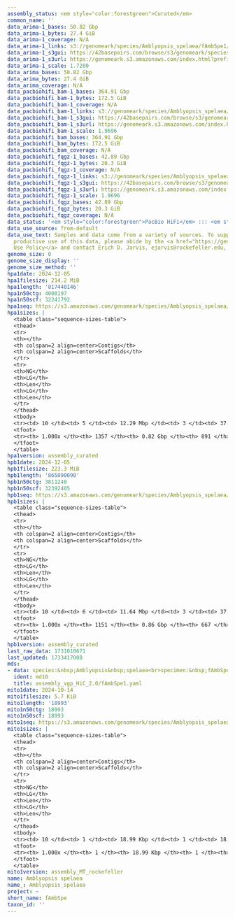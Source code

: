 ```yaml
---
assembly_status: <em style="color:forestgreen">Curated</em>
common_name: ''
data_arima-1_bases: 50.82 Gbp
data_arima-1_bytes: 27.4 GiB
data_arima-1_coverage: N/A
data_arima-1_links: s3://genomeark/species/Amblyopsis_spelaea/fAmbSpe1/genomic_data/arima/<br>
data_arima-1_s3gui: https://42basepairs.com/browse/s3/genomeark/species/Amblyopsis_spelaea/fAmbSpe1/genomic_data/arima/
data_arima-1_s3url: https://genomeark.s3.amazonaws.com/index.html?prefix=species/Amblyopsis_spelaea/fAmbSpe1/genomic_data/arima/
data_arima-1_scale: 1.7280
data_arima_bases: 50.82 Gbp
data_arima_bytes: 27.4 GiB
data_arima_coverage: N/A
data_pacbiohifi_bam-1_bases: 364.91 Gbp
data_pacbiohifi_bam-1_bytes: 172.5 GiB
data_pacbiohifi_bam-1_coverage: N/A
data_pacbiohifi_bam-1_links: s3://genomeark/species/Amblyopsis_spelaea/fAmbSpe1/genomic_data/pacbio_hifi/<br>
data_pacbiohifi_bam-1_s3gui: https://42basepairs.com/browse/s3/genomeark/species/Amblyopsis_spelaea/fAmbSpe1/genomic_data/pacbio_hifi/
data_pacbiohifi_bam-1_s3url: https://genomeark.s3.amazonaws.com/index.html?prefix=species/Amblyopsis_spelaea/fAmbSpe1/genomic_data/pacbio_hifi/
data_pacbiohifi_bam-1_scale: 1.9696
data_pacbiohifi_bam_bases: 364.91 Gbp
data_pacbiohifi_bam_bytes: 172.5 GiB
data_pacbiohifi_bam_coverage: N/A
data_pacbiohifi_fqgz-1_bases: 42.89 Gbp
data_pacbiohifi_fqgz-1_bytes: 20.3 GiB
data_pacbiohifi_fqgz-1_coverage: N/A
data_pacbiohifi_fqgz-1_links: s3://genomeark/species/Amblyopsis_spelaea/fAmbSpe1/genomic_data/pacbio_hifi/<br>
data_pacbiohifi_fqgz-1_s3gui: https://42basepairs.com/browse/s3/genomeark/species/Amblyopsis_spelaea/fAmbSpe1/genomic_data/pacbio_hifi/
data_pacbiohifi_fqgz-1_s3url: https://genomeark.s3.amazonaws.com/index.html?prefix=species/Amblyopsis_spelaea/fAmbSpe1/genomic_data/pacbio_hifi/
data_pacbiohifi_fqgz-1_scale: 1.9696
data_pacbiohifi_fqgz_bases: 42.89 Gbp
data_pacbiohifi_fqgz_bytes: 20.3 GiB
data_pacbiohifi_fqgz_coverage: N/A
data_status: '<em style="color:forestgreen">PacBio HiFi</em> ::: <em style="color:forestgreen">Arima</em>'
data_use_source: from-default
data_use_text: Samples and data come from a variety of sources. To support fair and
  productive use of this data, please abide by the <a href="https://genome10k.soe.ucsc.edu/data-use-policies/">Data
  Use Policy</a> and contact Erich D. Jarvis, ejarvis@rockefeller.edu, with any questions.
genome_size: 0
genome_size_display: ''
genome_size_method: ''
hpa1date: 2024-12-05
hpa1filesize: 214.2 MiB
hpa1length: '817440146'
hpa1n50ctg: 4008197
hpa1n50scf: 32241792
hpa1seq: https://s3.amazonaws.com/genomeark/species/Amblyopsis_spelaea/fAmbSpe1/assembly_curated/fAmbSpe1.hap1.cur.20241205.fasta.gz
hpa1sizes: |
  <table class="sequence-sizes-table">
  <thead>
  <tr>
  <th></th>
  <th colspan=2 align=center>Contigs</th>
  <th colspan=2 align=center>Scaffolds</th>
  </tr>
  <tr>
  <th>NG</th>
  <th>LG</th>
  <th>Len</th>
  <th>LG</th>
  <th>Len</th>
  </tr>
  </thead>
  <tbody>
  <tr><td> 10 </td><td> 5 </td><td> 12.29 Mbp </td><td> 3 </td><td> 37.11 Mbp </td></tr><tr><td> 20 </td><td> 12 </td><td> 9.89 Mbp </td><td> 5 </td><td> 35.05 Mbp </td></tr><tr><td> 30 </td><td> 21 </td><td> 8.07 Mbp </td><td> 7 </td><td> 34.21 Mbp </td></tr><tr><td> 40 </td><td> 34 </td><td> 5.56 Mbp </td><td> 10 </td><td> 34.06 Mbp </td></tr><tr style="background-color:#cccccc;"><td> 50 </td><td> 51 </td><td style="background-color:#88ff88;"> 4.01 Mbp </td><td> 12 </td><td style="background-color:#88ff88;"> 32.24 Mbp </td></tr><tr><td> 60 </td><td> 78 </td><td> 2.45 Mbp </td><td> 15 </td><td> 31.64 Mbp </td></tr><tr><td> 70 </td><td> 121 </td><td> 1.51 Mbp </td><td> 17 </td><td> 31.48 Mbp </td></tr><tr><td> 80 </td><td> 191 </td><td> 0.91 Mbp </td><td> 20 </td><td> 28.95 Mbp </td></tr><tr><td> 90 </td><td> 318 </td><td> 429.20 Kbp </td><td> 23 </td><td> 25.89 Mbp </td></tr><tr><td> 100 </td><td> 1357 </td><td> 13.96 Kbp </td><td> 891 </td><td> 13.96 Kbp </td></tr></tbody>
  <tfoot>
  <tr><th> 1.000x </th><th> 1357 </th><th> 0.82 Gbp </th><th> 891 </th><th> 0.82 Gbp </th></tr>
  </tfoot>
  </table>
hpa1version: assembly_curated
hpb1date: 2024-12-05
hpb1filesize: 223.3 MiB
hpb1length: '865090090'
hpb1n50ctg: 3811240
hpb1n50scf: 32392405
hpb1seq: https://s3.amazonaws.com/genomeark/species/Amblyopsis_spelaea/fAmbSpe1/assembly_curated/fAmbSpe1.hap2.cur.20241205.fasta.gz
hpb1sizes: |
  <table class="sequence-sizes-table">
  <thead>
  <tr>
  <th></th>
  <th colspan=2 align=center>Contigs</th>
  <th colspan=2 align=center>Scaffolds</th>
  </tr>
  <tr>
  <th>NG</th>
  <th>LG</th>
  <th>Len</th>
  <th>LG</th>
  <th>Len</th>
  </tr>
  </thead>
  <tbody>
  <tr><td> 10 </td><td> 6 </td><td> 11.64 Mbp </td><td> 3 </td><td> 37.04 Mbp </td></tr><tr><td> 20 </td><td> 15 </td><td> 8.69 Mbp </td><td> 5 </td><td> 36.37 Mbp </td></tr><tr><td> 30 </td><td> 26 </td><td> 6.53 Mbp </td><td> 7 </td><td> 36.35 Mbp </td></tr><tr><td> 40 </td><td> 42 </td><td> 5.00 Mbp </td><td> 10 </td><td> 34.38 Mbp </td></tr><tr style="background-color:#cccccc;"><td> 50 </td><td> 62 </td><td style="background-color:#88ff88;"> 3.81 Mbp </td><td> 12 </td><td style="background-color:#88ff88;"> 32.39 Mbp </td></tr><tr><td> 60 </td><td> 91 </td><td> 2.43 Mbp </td><td> 15 </td><td> 31.66 Mbp </td></tr><tr><td> 70 </td><td> 137 </td><td> 1.42 Mbp </td><td> 18 </td><td> 31.12 Mbp </td></tr><tr><td> 80 </td><td> 214 </td><td> 0.87 Mbp </td><td> 21 </td><td> 29.26 Mbp </td></tr><tr><td> 90 </td><td> 356 </td><td> 421.43 Kbp </td><td> 27 </td><td> 1.66 Mbp </td></tr><tr><td> 100 </td><td> 1151 </td><td> 12.34 Kbp </td><td> 667 </td><td> 12.34 Kbp </td></tr></tbody>
  <tfoot>
  <tr><th> 1.000x </th><th> 1151 </th><th> 0.86 Gbp </th><th> 667 </th><th> 0.87 Gbp </th></tr>
  </tfoot>
  </table>
hpb1version: assembly_curated
last_raw_data: 1731010671
last_updated: 1733417008
mds:
- data: species:&nbsp;Amblyopsis&nbsp;spelaea<br>specimen:&nbsp;fAmbSpe1<br>projects:&nbsp;<br>&nbsp;&nbsp;-&nbsp;vgp<br>assembled_by_group:&nbsp;Rockefeller<br>data_location:&nbsp;S3<br>release_to:&nbsp;S3<br>combine_for_curation:&nbsp;true<br>hap1:&nbsp;s3://genomeark/species/Amblyopsis_spelaea/fAmbSpe1/assembly_vgp_HiC_2.0/fAmbSpe1.HiC.hap1.20241014.fasta.gz<br>hap2:&nbsp;s3://genomeark/species/Amblyopsis_spelaea/fAmbSpe1/assembly_vgp_HiC_2.0/fAmbSpe1.HiC.hap2.20241014.fasta.gz<br>pretext_hap1:&nbsp;s3://genomeark/species/Amblyopsis_spelaea/fAmbSpe1/assembly_vgp_HiC_2.0/evaluation/hap1/pretext/fAmbSpe1_hap1__s2.pretext<br>pretext_hap2:&nbsp;s3://genomeark/species/Amblyopsis_spelaea/fAmbSpe1/assembly_vgp_HiC_2.0/evaluation/hap2/pretext/fAmbSpe1_hap2__s2.pretext<br>kmer_spectra_img:&nbsp;s3://genomeark/species/Amblyopsis_spelaea/fAmbSpe1/assembly_vgp_HiC_2.0/evaluation/merqury/fAmbSpe1_png/<br>pacbio_read_dir:&nbsp;s3://genomeark/species/Amblyopsis_spelaea/fAmbSpe1/genomic_data/pacbio_hifi/<br>pacbio_read_type:&nbsp;hifi<br>hic_read_dir:&nbsp;s3://genomeark/species/Amblyopsis_spelaea/fAmbSpe1/genomic_data/arima/<br>mito:&nbsp;s3://genomeark/species/Amblyopsis_spelaea/fAmbSpe1/assembly_MT_rockefeller/fAmbSpe1.MT.20241014.fasta.gz.fasta.gz<br>pipeline:&nbsp;<br>&nbsp;&nbsp;-&nbsp;hifiasm&nbsp;(0.19.8+galaxy0)<br>&nbsp;&nbsp;-&nbsp;yahs&nbsp;(1.2a.2+galaxy1)<br>notes:&nbsp;This&nbsp;was&nbsp;a&nbsp;Hifiasm-HiC&nbsp;assembly&nbsp;of&nbsp;fAmbSpe1,&nbsp;resulting&nbsp;in&nbsp;two&nbsp;complete&nbsp;haplotypes.&nbsp;HiC&nbsp;scaffolding&nbsp;was&nbsp;performed&nbsp;with&nbsp;YaHS.&nbsp;The&nbsp;HiC&nbsp;prep&nbsp;kit&nbsp;used&nbsp;was&nbsp;Arima&nbsp;library&nbsp;prep.&nbsp;The&nbsp;HiC&nbsp;reads&nbsp;needed&nbsp;to&nbsp;have&nbsp;5&nbsp;bp&nbsp;trimmed&nbsp;from&nbsp;the&nbsp;5'&nbsp;end&nbsp;due&nbsp;to&nbsp;adapter&nbsp;left&nbsp;over&nbsp;from&nbsp;the&nbsp;Arima&nbsp;library&nbsp;prep&nbsp;kit.&nbsp;This&nbsp;is&nbsp;a&nbsp;VGP&nbsp;Phase&nbsp;1&nbsp;species&nbsp;we&nbsp;are&nbsp;submitting&nbsp;for&nbsp;dual&nbsp;curation.<br>
  ident: md10
  title: assembly_vgp_HiC_2.0/fAmbSpe1.yaml
mito1date: 2024-10-14
mito1filesize: 5.7 KiB
mito1length: '18993'
mito1n50ctg: 18993
mito1n50scf: 18993
mito1seq: https://s3.amazonaws.com/genomeark/species/Amblyopsis_spelaea/fAmbSpe1/assembly_MT_rockefeller/fAmbSpe1.MT.20241014.fasta.gz
mito1sizes: |
  <table class="sequence-sizes-table">
  <thead>
  <tr>
  <th></th>
  <th colspan=2 align=center>Contigs</th>
  <th colspan=2 align=center>Scaffolds</th>
  </tr>
  <tr>
  <th>NG</th>
  <th>LG</th>
  <th>Len</th>
  <th>LG</th>
  <th>Len</th>
  </tr>
  </thead>
  <tbody>
  <tr><td> 10 </td><td> 1 </td><td> 18.99 Kbp </td><td> 1 </td><td> 18.99 Kbp </td></tr><tr><td> 20 </td><td> 1 </td><td> 18.99 Kbp </td><td> 1 </td><td> 18.99 Kbp </td></tr><tr><td> 30 </td><td> 1 </td><td> 18.99 Kbp </td><td> 1 </td><td> 18.99 Kbp </td></tr><tr><td> 40 </td><td> 1 </td><td> 18.99 Kbp </td><td> 1 </td><td> 18.99 Kbp </td></tr><tr style="background-color:#cccccc;"><td> 50 </td><td> 1 </td><td style="background-color:#ff8888;"> 18.99 Kbp </td><td> 1 </td><td style="background-color:#ff8888;"> 18.99 Kbp </td></tr><tr><td> 60 </td><td> 1 </td><td> 18.99 Kbp </td><td> 1 </td><td> 18.99 Kbp </td></tr><tr><td> 70 </td><td> 1 </td><td> 18.99 Kbp </td><td> 1 </td><td> 18.99 Kbp </td></tr><tr><td> 80 </td><td> 1 </td><td> 18.99 Kbp </td><td> 1 </td><td> 18.99 Kbp </td></tr><tr><td> 90 </td><td> 1 </td><td> 18.99 Kbp </td><td> 1 </td><td> 18.99 Kbp </td></tr><tr><td> 100 </td><td> 1 </td><td> 18.99 Kbp </td><td> 1 </td><td> 18.99 Kbp </td></tr></tbody>
  <tfoot>
  <tr><th> 1.000x </th><th> 1 </th><th> 18.99 Kbp </th><th> 1 </th><th> 18.99 Kbp </th></tr>
  </tfoot>
  </table>
mito1version: assembly_MT_rockefeller
name: Amblyopsis spelaea
name_: Amblyopsis_spelaea
project: ~
short_name: fAmbSpe
taxon_id: ''
---
```

